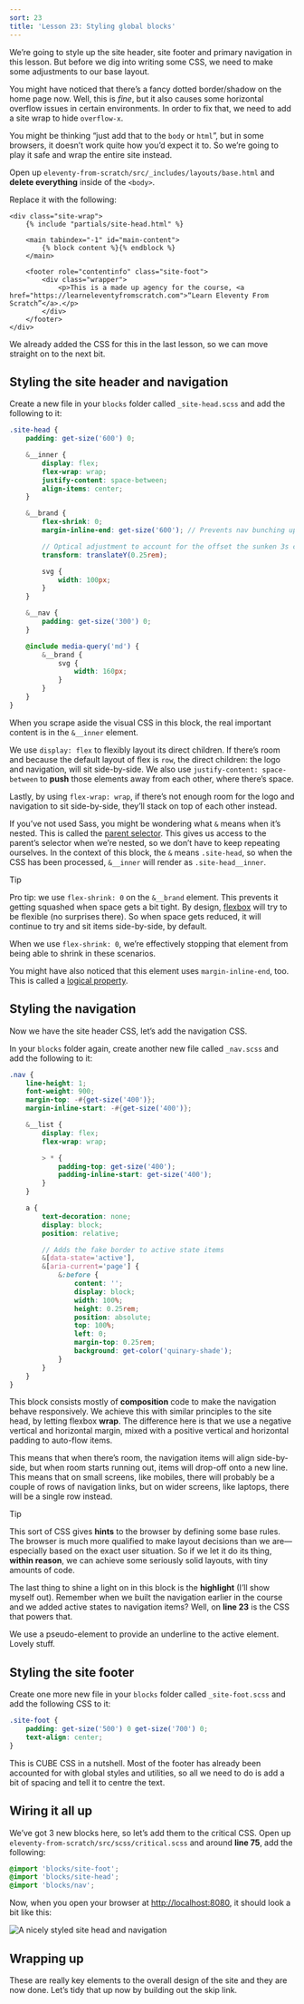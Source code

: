 ```yaml
---
sort: 23
title: 'Lesson 23: Styling global blocks'
---
```


We’re going to style up the site header, site footer and primary navigation in this lesson. But before we dig into writing some CSS, we need to make some adjustments to our base layout.

You might have noticed that there’s a fancy dotted border/shadow on the home page now. Well, this is _fine_, but it also causes some horizontal overflow issues in certain environments. In order to fix that, we need to add a site wrap to hide `overflow-x`.

You might be thinking “just add that to the `body` or `html`”, but in some browsers, it doesn’t work quite how you’d expect it to. So we’re going to play it safe and wrap the entire site instead.

Open up `eleventy-from-scratch/src/_includes/layouts/base.html` and **delete everything** inside of the `<body>`.

Replace it with the following:

```njk
<div class="site-wrap">
	{% include "partials/site-head.html" %}

	<main tabindex="-1" id="main-content">
		{% block content %}{% endblock %}
	</main>

	<footer role="contentinfo" class="site-foot">
		<div class="wrapper">
			<p>This is a made up agency for the course, <a href="https://learneleventyfromscratch.com">“Learn Eleventy From Scratch”</a>.</p>
		</div>
	</footer>
</div>
```

We already added the CSS for this in the last lesson, so we can move straight on to the next bit.

## Styling the site header and navigation

Create a new file in your `blocks` folder called `_site-head.scss` and add the following to it:

```scss
.site-head {
	padding: get-size('600') 0;

	&__inner {
		display: flex;
		flex-wrap: wrap;
		justify-content: space-between;
		align-items: center;
	}

	&__brand {
		flex-shrink: 0;
		margin-inline-end: get-size('600'); // Prevents nav bunching up to the logo

		// Optical adjustment to account for the offset the sunken 3s create
		transform: translateY(0.25rem);

		svg {
			width: 100px;
		}
	}

	&__nav {
		padding: get-size('300') 0;
	}

	@include media-query('md') {
		&__brand {
			svg {
				width: 160px;
			}
		}
	}
}
```

When you scrape aside the visual CSS in this block, the real important content is in the `&__inner` element.

We use `display: flex` to flexibly layout its direct children. If there’s room and because the default layout of flex is `row`, the direct children: the logo and navigation, will sit side-by-side. We also use `justify-content: space-between` to **push** those elements away from each other, where there’s space.

Lastly, by using `flex-wrap: wrap`, if there’s not enough room for the logo and navigation to sit side-by-side, they’ll stack on top of each other instead.

If you’ve not used Sass, you might be wondering what `&` means when it’s nested. This is called the [parent selector](https://sass-lang.com/documentation/style-rules/parent-selector). This gives us access to the parent’s selector when we’re nested, so we don’t have to keep repeating ourselves. In the context of this block, the `&` means `.site-head`, so when the CSS has been processed, `&__inner` will render as `.site-head__inner`.

> [!TIP]
> Pro tip: we use `flex-shrink: 0` on the `&__brand` element. This prevents it getting squashed when space gets a bit tight. By design, [flexbox](https://www.w3.org/TR/css-flexbox-1/) will try to be flexible (no surprises there). So when space gets reduced, it will continue to try and sit items side-by-side, by default.
>
> When we use `flex-shrink: 0`, we’re effectively stopping that element from being able to shrink in these scenarios.
>
> You might have also noticed that this element uses `margin-inline-end`, too. This is called a [logical property](https://piccalil.lihttps://piccalil.li/tutorial/css-logical-properties/).

## Styling the navigation

Now we have the site header CSS, let’s add the navigation CSS.

In your `blocks` folder again, create another new file called `_nav.scss` and add the following to it:

```scss
.nav {
	line-height: 1;
	font-weight: 900;
	margin-top: -#{get-size('400')};
	margin-inline-start: -#{get-size('400')};

	&__list {
		display: flex;
		flex-wrap: wrap;

		> * {
			padding-top: get-size('400');
			padding-inline-start: get-size('400');
		}
	}

	a {
		text-decoration: none;
		display: block;
		position: relative;

		// Adds the fake border to active state items
		&[data-state='active'],
		&[aria-current='page'] {
			&:before {
				content: '';
				display: block;
				width: 100%;
				height: 0.25rem;
				position: absolute;
				top: 100%;
				left: 0;
				margin-top: 0.25rem;
				background: get-color('quinary-shade');
			}
		}
	}
}
```

This block consists mostly of **composition** code to make the navigation behave responsively. We achieve this with similar principles to the site head, by letting flexbox **wrap**. The difference here is that we use a negative vertical and horizontal margin, mixed with a positive vertical and horizontal padding to auto-flow items.

This means that when there’s room, the navigation items will align side-by-side, but when room starts running out, items will drop-off onto a new line. This means that on small screens, like mobiles, there will probably be a couple of rows of navigation links, but on wider screens, like laptops, there will be a single row instead.

> [!TIP]
> This sort of CSS gives **hints** to the browser by defining some base rules. The browser is much more qualified to make layout decisions than we are—especially based on the exact user situation. So if we let it do its thing, **within reason**, we can achieve some seriously solid layouts, with tiny amounts of code.

The last thing to shine a light on in this block is the **highlight** (I’ll show myself out). Remember when we built the navigation earlier in the course and we added active states to navigation items? Well, on **line 23** is the CSS that powers that.

We use a pseudo-element to provide an underline to the active element. Lovely stuff.

## Styling the site footer

Create one more new file in your `blocks` folder called `_site-foot.scss` and add the following CSS to it:

```scss
.site-foot {
	padding: get-size('500') 0 get-size('700') 0;
	text-align: center;
}
```

This is CUBE CSS in a nutshell. Most of the footer has already been accounted for with global styles and utilities, so all we need to do is add a bit of spacing and tell it to centre the text.

## Wiring it all up

We’ve got 3 new blocks here, so let’s add them to the critical CSS. Open up `eleventy-from-scratch/src/scss/critical.scss` and around **line 75**, add the following:

```scss
@import 'blocks/site-foot';
@import 'blocks/site-head';
@import 'blocks/nav';
```

Now, when you open your browser at <http://localhost:8080>, it should look a bit like this:

![A nicely styled site head and navigation](/images/ss-site-head-styling.jpg 'Notice how the horizontal scrollbar has now gone')

## Wrapping up

These are really key elements to the overall design of the site and they are now done. Let’s tidy that up now by building out the skip link.
